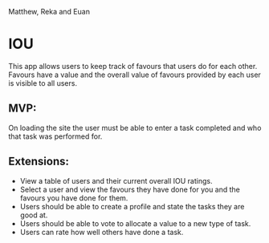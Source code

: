 Matthew, Reka and Euan

# IOU

This app allows users to keep track of favours that users do for each other. Favours have a value and the overall value of favours provided by each user is visible to all users.

## MVP:

On loading the site the user must be able to enter a task completed and who that task was performed for.

## Extensions:

- View a table of users and their current overall IOU ratings.
- Select a user and view the favours they have done for you and the favours you have done for them.
- Users should be able to create a profile and state the tasks they are good at.
- Users should be able to vote to allocate a value to a new type of task.
- Users can rate how well others have done a task.

